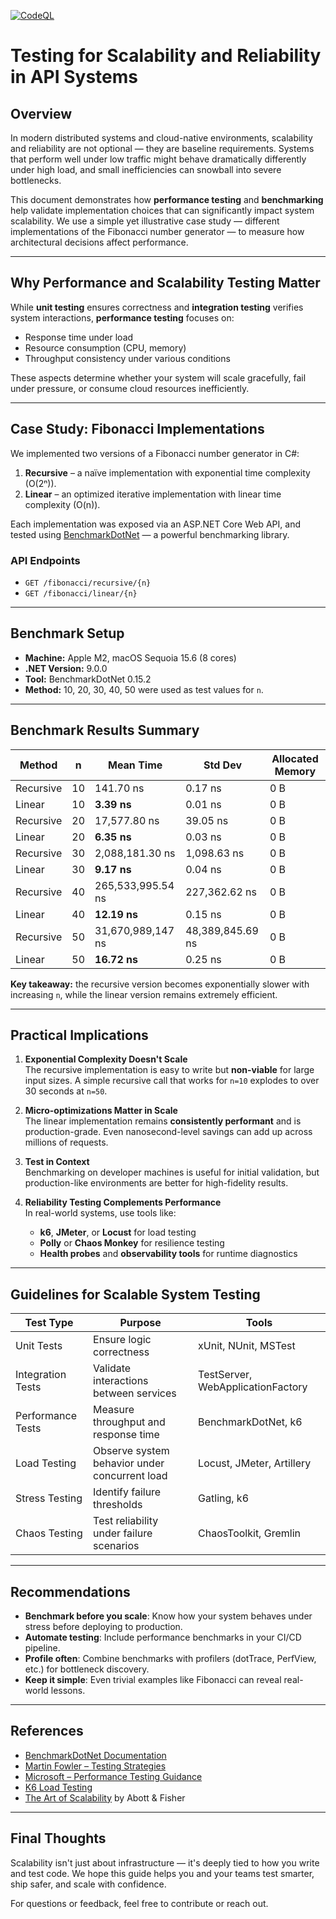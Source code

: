 [![CodeQL](https://github.com/symanto-research/ScalableApi/actions/workflows/github-code-scanning/codeql/badge.svg?branch=main)](https://github.com/symanto-research/ScalableApi/actions/workflows/github-code-scanning/codeql)
# Testing for Scalability and Reliability in API Systems

## Overview

In modern distributed systems and cloud-native environments, scalability and reliability are not optional — they are baseline requirements. Systems that perform well under low traffic might behave dramatically differently under high load, and small inefficiencies can snowball into severe bottlenecks.

This document demonstrates how **performance testing** and **benchmarking** help validate implementation choices that can significantly impact system scalability. We use a simple yet illustrative case study — different implementations of the Fibonacci number generator — to measure how architectural decisions affect performance.

---

## Why Performance and Scalability Testing Matter

While **unit testing** ensures correctness and **integration testing** verifies system interactions, **performance testing** focuses on:

- Response time under load
- Resource consumption (CPU, memory)
- Throughput consistency under various conditions

These aspects determine whether your system will scale gracefully, fail under pressure, or consume cloud resources inefficiently.

---

## Case Study: Fibonacci Implementations

We implemented two versions of a Fibonacci number generator in C#:

1. **Recursive** – a naïve implementation with exponential time complexity (O(2ⁿ)).
2. **Linear** – an optimized iterative implementation with linear time complexity (O(n)).

Each implementation was exposed via an ASP.NET Core Web API, and tested using [BenchmarkDotNet](https://benchmarkdotnet.org/) — a powerful benchmarking library.

### API Endpoints

- `GET /fibonacci/recursive/{n}`
- `GET /fibonacci/linear/{n}`

---

## Benchmark Setup

- **Machine:** Apple M2, macOS Sequoia 15.6 (8 cores)
- **.NET Version:** 9.0.0
- **Tool:** BenchmarkDotNet 0.15.2
- **Method:** 10, 20, 30, 40, 50 were used as test values for `n`.

---

## Benchmark Results Summary

| Method    | n  | Mean Time         | Std Dev           | Allocated Memory |
|-----------|----|-------------------|-------------------|------------------|
| Recursive | 10 | 141.70 ns         | 0.17 ns           | 0 B              |
| Linear    | 10 | **3.39 ns**       | 0.01 ns           | 0 B              |
| Recursive | 20 | 17,577.80 ns      | 39.05 ns          | 0 B              |
| Linear    | 20 | **6.35 ns**       | 0.03 ns           | 0 B              |
| Recursive | 30 | 2,088,181.30 ns   | 1,098.63 ns       | 0 B              |
| Linear    | 30 | **9.17 ns**       | 0.04 ns           | 0 B              |
| Recursive | 40 | 265,533,995.54 ns | 227,362.62 ns     | 0 B              |
| Linear    | 40 | **12.19 ns**      | 0.15 ns           | 0 B              |
| Recursive | 50 | 31,670,989,147 ns | 48,389,845.69 ns  | 0 B              |
| Linear    | 50 | **16.72 ns**      | 0.25 ns           | 0 B              |

**Key takeaway:** the recursive version becomes exponentially slower with increasing `n`, while the linear version remains extremely efficient.

---

## Practical Implications

1. **Exponential Complexity Doesn't Scale**  
   The recursive implementation is easy to write but **non-viable** for large input sizes. A simple recursive call that works for `n=10` explodes to over 30 seconds at `n=50`.

2. **Micro-optimizations Matter in Scale**  
   The linear implementation remains **consistently performant** and is production-grade. Even nanosecond-level savings can add up across millions of requests.

3. **Test in Context**  
   Benchmarking on developer machines is useful for initial validation, but production-like environments are better for high-fidelity results.

4. **Reliability Testing Complements Performance**  
   In real-world systems, use tools like:
   - **k6**, **JMeter**, or **Locust** for load testing
   - **Polly** or **Chaos Monkey** for resilience testing
   - **Health probes** and **observability tools** for runtime diagnostics

---

## Guidelines for Scalable System Testing

| Test Type        | Purpose                                        | Tools                        |
|------------------|------------------------------------------------|-------------------------------|
| Unit Tests       | Ensure logic correctness                       | xUnit, NUnit, MSTest          |
| Integration Tests| Validate interactions between services         | TestServer, WebApplicationFactory |
| Performance Tests| Measure throughput and response time           | BenchmarkDotNet, k6           |
| Load Testing     | Observe system behavior under concurrent load  | Locust, JMeter, Artillery     |
| Stress Testing   | Identify failure thresholds                    | Gatling, k6                   |
| Chaos Testing    | Test reliability under failure scenarios       | ChaosToolkit, Gremlin         |

---

## Recommendations

- **Benchmark before you scale**: Know how your system behaves under stress before deploying to production.
- **Automate testing**: Include performance benchmarks in your CI/CD pipeline.
- **Profile often**: Combine benchmarks with profilers (dotTrace, PerfView, etc.) for bottleneck discovery.
- **Keep it simple**: Even trivial examples like Fibonacci can reveal real-world lessons.

---

## References

- [BenchmarkDotNet Documentation](https://benchmarkdotnet.org/articles/overview.html)
- [Martin Fowler – Testing Strategies](https://martinfowler.com/bliki/TestPyramid.html)
- [Microsoft – Performance Testing Guidance](https://learn.microsoft.com/en-us/azure/architecture/example-scenario/infrastructure/devops-pipeline)
- [K6 Load Testing](https://k6.io/)
- [The Art of Scalability](https://www.pearson.com/en-us/subject-catalog/p/the-art-of-scalability/P200000003734/9780134032806) by Abott & Fisher

---

## Final Thoughts

Scalability isn't just about infrastructure — it's deeply tied to how you write and test code. We hope this guide helps you and your teams test smarter, ship safer, and scale with confidence.

For questions or feedback, feel free to contribute or reach out.
